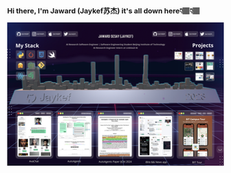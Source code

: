 ### Hi there, I'm Jaward (Jaykef苏杰) it's all down here👇🏽👇🏽

<img width="1600" alt="Screenshot 2023-09-06 at 10 03 48" src="2024_cover.png">


<!--
**Jaykef/Jaykef** is a ✨ _special_ ✨ repository because its `README.md` (this file) appears on your GitHub profile.

Here are some ideas to get you started:

- 🔭 I’m currently working on ...
- 🌱 I’m currently learning ...
- 👯 I’m looking to collaborate on ...
- 🤔 I’m looking for help with ...
- 💬 Ask me about ...
- 📫 How to reach me: ...
- 😄 Pronouns: ...
- ⚡ Fun fact: ...
-->
